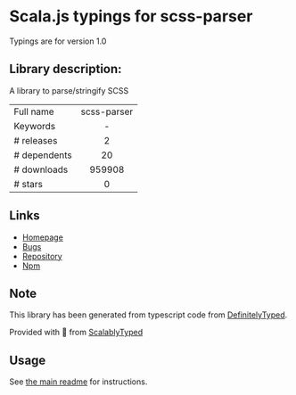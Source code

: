 
# Scala.js typings for scss-parser

Typings are for version 1.0

## Library description:
A library to parse/stringify SCSS

|                    |                 |
| ------------------ | :-------------: |
| Full name          | scss-parser |
| Keywords           | - |
| # releases         | 2 |
| # dependents       | 20 |
| # downloads        | 959908 |
| # stars            | 0 |

## Links
- [Homepage](https://github.com/salesforce-ux/scss-parser#readme)
- [Bugs](https://github.com/salesforce-ux/scss-parser/issues)
- [Repository](https://github.com/salesforce-ux/scss-parser)
- [Npm](https://www.npmjs.com/package/scss-parser)
    


## Note
This library has been generated from typescript code from [DefinitelyTyped](https://definitelytyped.org).

Provided with :purple_heart: from [ScalablyTyped](https://github.com/oyvindberg/ScalablyTyped)

## Usage
See [the main readme](../../readme.md) for instructions.


